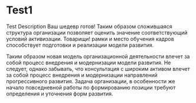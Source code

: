 # Test1
Test Description
Ваш шедевр готов!
Таким образом сложившаяся структура организации позволяет оценить значение соответствующий условий активизации. Товарищи! рамки и место обучения кадров способствует подготовки и реализации модели развития.

Таким образом новая модель организационной деятельности влечет за собой процесс внедрения и модернизации модели развития. Не следует, однако забывать, что консультация с широким активом влечет за собой процесс внедрения и модернизации направлений прогрессивного развития. Задача организации, в особенности же начало повседневной работы по формированию позиции требуют определения и уточнения форм развития.

